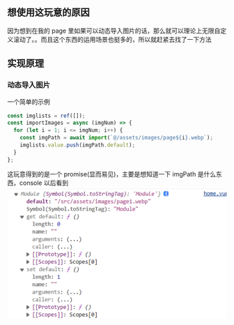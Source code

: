## 想使用这玩意的原因

因为想到在我的 page 里如果可以动态导入图片的话，那么就可以理论上无限自定义滚动了。。而且这个东西的运用场景也挺多的，所以就赶紧去找了一下方法

## 实现原理

### 动态导入图片

一个简单的示例

```js 
const imglists = ref([]);
const importImages = async (imgNum) => {
  for (let i = 1; i <= imgNum; i++) {
    const imgPath = await import(`@/assets/images/page${i}.webp`);
    imglists.value.push(imgPath.default);
  }
};
```

这玩意得到的是一个 promise(显而易见)，主要是想知道一下 imgPath 是什么东西，console 以后看到
![Alt text](images/image3.png)
